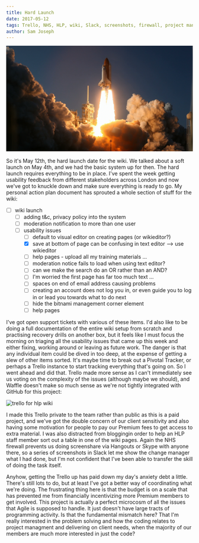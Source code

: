 ```yaml
---
title: Hard Launch
date: 2017-05-12
tags: Trello, NHS, HLP, wiki, Slack, screenshots, firewall, project management, pivotal tracker
author: Sam Joseph
---
```


![launch](/images/launch.jpg)

So it's May 12th, the hard launch date for the wiki.  We talked about a soft launch on May 4th, and we had the basic system up for then.  The hard launch requires everything to be in place.  I've spent the week getting usability feedback from different stakeholders across London and now we've got to knuckle down and make sure everything is ready to go.  My personal action plan document has sprouted a whole section of stuff for the wiki:

* [ ] wiki launch 
  - [ ] adding t&c, privacy policy into the system 
  - [ ] moderation notification to more than one user
  - [ ] usability issues
    - [ ] default to visual editor on creating pages (or wikieditor?)
    - [x] save at bottom of page can be confusing in text editor -->  use wikieditor
    - [ ] help pages - upload all my training materials ...
    - [ ] moderation notice fails to load when using text editor?
    - [ ] can we make the search do an OR rather than an AND?
    - [ ] I'm worried the first page has far too much text ...
    - [ ] spaces on end of email address causing problems
    - [ ] creating an account does not log you in, or even guide you to log in or lead you towards what to do next
    - [ ] hide the bitnami management corner element
    - [ ] help pages
    
I've got open support tickets with various of these items.  I'd also like to be doing a full documentation of the entire wiki setup from scratch and practising recovery drills on another box, but it feels like I must focus the morning on triaging all the usability issues that came up this week and either fixing, working around or leaving as future work.  The danger is that any individual item could be dived in too deep, at the expense of getting a slew of other items sorted.  It's maybe time to break out a Pivotal Tracker, or perhaps a Trello instance to start tracking everything that's going on.  So I went ahead and did that.  Trello made more sense as I can't immediately see us voting on the complexity of the issues (although maybe we should), and Waffle doesn't make so much sense as we're not tightly integrated with GitHub for this project:

![trello for hlp wiki](https://dl.dropbox.com/s/e55gki5ir4aeq4o/Screenshot%202017-05-12%2010.30.23.png?dl=1)

I made this Trello private to the team rather than public as this is a paid project, and we've got the double concern of our client sensitivity and also having some motivation for people to pay our Premium fees to get access to extra material.  I was also distracted from bloggingin order to help an HLP staff member sort out a table in one of the wiki pages.  Again the NHS firewall prevents us doing screenshare via Hangouts or Skype with anyone there, so a series of screenshots in Slack let me show the change manager what I had done, but I'm not confident that I've been able to transfer the skill of doing the task itself.

Anyhow, getting the Trello up has paid down my day's anxiety debt a little.  There's still lots to do, but at least I've got a better way of coordinating what we're doing.  The frustrating thing here is that the budget is on a scale that has prevented me from financially incentivizing more Premium members to get involved.  This project is actually a perfect microcosm of all the issues that Agile is supposed to handle.  It just doesn't have large tracts of programming activity.  Is that the fundamental mismatch here?  That I'm really interested in the problem solving and how the coding relates to project managment and delivering on client needs, when the majority of our members are much more interested in just the code?
